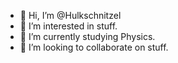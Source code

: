 - 👋 Hi, I’m @Hulkschnitzel
- 👀 I’m interested in stuff.
- 🌱 I’m currently studying Physics.
- 💞️ I’m looking to collaborate on stuff.
